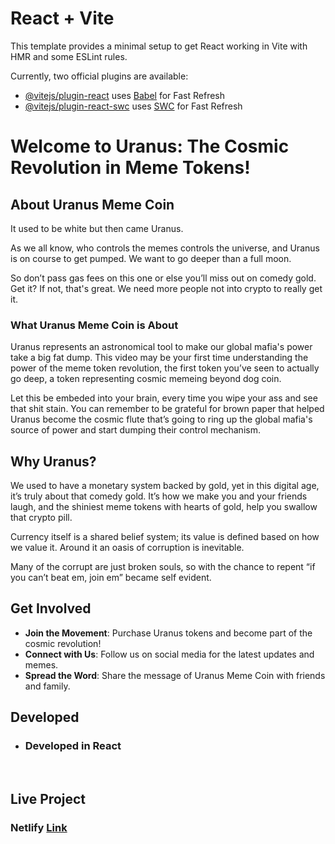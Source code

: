 # React + Vite

This template provides a minimal setup to get React working in Vite with HMR and some ESLint rules.

Currently, two official plugins are available:

- [@vitejs/plugin-react](https://github.com/vitejs/vite-plugin-react/blob/main/packages/plugin-react/README.md) uses [Babel](https://babeljs.io/) for Fast Refresh
- [@vitejs/plugin-react-swc](https://github.com/vitejs/vite-plugin-react-swc) uses [SWC](https://swc.rs/) for Fast Refresh



# Welcome to Uranus: The Cosmic Revolution in Meme Tokens!

## About Uranus Meme Coin

It used to be white but then came Uranus.

As we all know, who controls the memes controls the universe, and Uranus is on course to get pumped. We want to go deeper than a full moon. 

So don’t pass gas fees on this one or else you’ll miss out on comedy gold. Get it? If not, that's great. We need more people not into crypto to really get it.

### What Uranus Meme Coin is About

Uranus represents an astronomical tool to make our global mafia's power take a big fat dump. This video may be your first time understanding the power of the meme token revolution, the first token you’ve seen to actually go deep, a token representing cosmic memeing beyond dog coin.

Let this be embeded into your brain, every time you wipe your ass and see that shit stain. You can remember to be grateful for brown paper that helped Uranus become the cosmic flute that’s going to ring up the global mafia's source of power and start dumping their control mechanism.

## Why Uranus?

We used to have a monetary system backed by gold, yet in this digital age, it’s truly about that comedy gold. It’s how we make you and your friends laugh, and the shiniest meme tokens with hearts of gold, help you swallow that crypto pill. 

Currency itself is a shared belief system; its value is defined based on how we value it. Around it an oasis of corruption is inevitable.

Many of the corrupt are just broken souls, so with the chance to repent “if you can’t beat em, join em” became self evident. 

## Get Involved

- **Join the Movement**: Purchase Uranus tokens and become part of the cosmic revolution!
- **Connect with Us**: Follow us on social media for the latest updates and memes.
- **Spread the Word**: Share the message of Uranus Meme Coin with friends and family.

## Developed 
- ### Developed in React

<br>

## Live Project 
### Netlify  [Link](https://uranus-meme-coin.netlify.app/)

